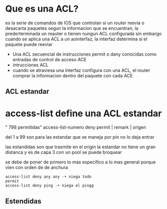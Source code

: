 # Que es una ACL?
es la serie de comandos de IOS que controlan si un router reevia o desacarta paquetes segun la informacion que se encuentran, la prederterminada un reauter o tienen nungun ACL configurada sin embargo cuando se aplica una ACL a un aointerfaz, la interfaz determina si el paquete puede reeviar
- Una ACL secuencial de instrucciones permit o dany conocidas como entradas de control de acceso ACE
- intrucciones ACL 
- cuando se atraviesa una interfaz configura con una ACL, el router comprar la informacion dentro del paquete con cada ACE

## ACL estandar
# access-list define una ACL estandar
" 798 permitidas"
access-list-numero deny
permit | remark | origen 

del 1 a 99 son para las estandar que se maneja por pin  no lo deja entrar 

las estandidas son que trasmite en el origin 
la estandar no tiene un gran distanca y es de capa 3 con un pool se puede broquear

se debe de poner de primero lo mas especifico a lo mas general porque vien con orden de de anchura


```
access-list deny any any -• niega todo
permit
access-list deny ping -• niega el pingg
```
## Estendidas
